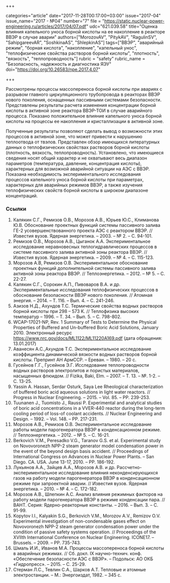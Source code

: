+++

categories="article"
date="2017-11-28T00:17:00+03:00"
issue="2017-04"
issue_name="2017 - №04"
number="7"
file = "https://static.nuclear-power-engineering.ru/articles/2017/04/07.pdf"
udc="621.039.58"
title="Оценка влияния капельного уноса борной кислоты на ее накопление в реакторе ВВЭР в случае аварии"
authors=["MorozovAV", "PitykAV", "RagulinSV", "SahipgareevAR", "SoshkinaAS", "ShlepkinAS"]
tags=["ВВЭР", "аварийный режим", "борная кислота", "накопление", "капельный унос", "теплофизические свойства растворов борной кислоты", "плотность", "вязкость", "теплопроводность"]
rubric = "safety"
rubric_name = "Безопасность, надежность и диагностика ЯЭУ"
doi="https://doi.org/10.26583/npe.2017.4.07"

+++

Рассмотрены процессы массопереноса борной кислоты при авариях с разрывом главного циркуляционного трубопровода в реакторах ВВЭР нового поколения, оснащенных пассивными системами безопасности. Представлены результаты расчета изменения концентрации борной кислоты в активной зоне реактора ВВЭР-ТОИ в случае аварийного процесса. Показано положительное влияние капельного уноса борной кислоты на процессы ее накопления и кристаллизации в активной зоне.

Полученные результаты позволяют сделать вывод о возможности этих процессов в активной зоне, что может привести к нарушению теплоотвода от твэлов. Представлен обзор имеющихся литературных данных о теплофизических свойствах растворов борной кислоты (плотность, вязкость, теплопроводность). Установлено, что имеющиеся сведения носят общий характер и не охватывают весь диапазон параметров (температура, давление, концентрация кислоты), характерных для возможной аварийной ситуации на АЭС с ВВЭР. Показана необходимость экспериментального исследования процессов капельного уноса борной кислоты при параметрах, характерных для аварийных режимов ВВЭР, а также изучения теплофизических свойств борной кислоты в широком диапазоне концентраций.

### Ссылки

1. Калякин С.Г., Ремизов О.В., Морозов А.В., Юрьев Ю.С., Климанова Ю.В. Обоснование проектных функций системы пассивного залива ГЕ-2 усовершенствованного проекта АЭС с реактором ВВЭР. // Известия вузов. Ядерная энергетика. – 2003. – № 2. – С. 94-101.
2. Ремизов О.В., Морозов А.В., Цыганок А.А. Экспериментальное исследование неравновесных теплогидравлических процессов в системе пассивного залива активной зоны реактора ВВЭР. // Известия вузов. Ядерная энергетика. – 2009. – № 4. – С. 115-123.
3. Морозов А.В, Ремизов О.В. Экспериментальное обоснование проектных функций дополнительной системы пассивного залива активной зоны реактора ВВЭР. // Теплоэнергетика. – 2012. – № 5. – С. 22-27.
4. Калякин С.Г., Сорокин А.П., Пивоваров В.А. и др. Экспериментальные исследования теплофизических процессов в обоснование безопасности ВВЭР нового поколения. // Атомная энергия. – 2014. – Т. 116. – Вып. 4. – С. 241-246.
5. Азизов Н.Д., Ахундов Т.С. Термические свойства водных растворов борной кислоты при 298 – 573 K. // Теплофизика высоких температур – 1996. – Т. 34. – Вып. 5. – С. 798-802.
6. WCAP-17021-NP, Rev. 1 Summary of Tests to Determine the Physical Properties of Buffered and Un-buffered Boric Acid Solutions, January 2010. Электронный ресурс https://www.nrc.gov/docs/ML1122/ML11220A169.pdf (дата обращения: 13.01.2017)
7. Аванесян А.С.,Ахундов Т.С. Экспериментальное исследование коэффициента динамической вязкости водных растворов борной кислоты. Препринт АН АрмССР. – Ереван. – 1980. – 20 с.
8. Гусейнов Г.Г., Гусейнов Э.Г. Исследование теплопроводности водных растворов электролитов и пористых материалов, насыщенных флюидом. // Fizika, Baki, Elm. – 2007. – Т. 13. – №. 1-2. – С. 13-25.
9. Yassin A. Hassan, Serdar Osturk, Saya Lee Rheological characterization of buffered boric acid aqueous solutions in light water reactors. // Progress in Nuclear Engineering. – 2015. – Vol. 85. – РP. 239-253.
10. Tuunanen J., Tuomisto J., Raussi P. Experimental and analytical studies of boric acid concentrations in a VVER-440 reactor during the long-term cooling period of loss-of coolant accidents. // Nuclear Engineering and Design. – 1992. – Vol. 148. – PР. 217-231.
11. Морозов А.В., Ремизов О.В. Экспериментальное исследование работы модели парогенератора ВВЭР в конденсационном режиме. // Теплоэнергетика. – 2012. – № 5. – С. 16-21.
12. Berkovich V.M., Peresadko V.G., Taranov G.S. et al. Experimental study on Novovoronezh NPP-2 steam generator model condensation power in the event of the beyond design basis accident. // Proceedings of International Congress on Advances in Nuclear Power Plants. – San Diego. CA. USA. June 13-17, 2010. – PР. 186-192.
13. Лукьянов А.А., Зайцев А.А., Морозов А.В. и др. Рассчетно-экспериментальное исследование влияния неконденсирующихся газов на работу модели парогенератора ВВЭР в конденсационном режиме при запроектной аварии. // Известия вузов. Ядерная энергетика. – 2010. – № 4. – С. 172-182.
14. Морозов А.В., Шлепкин А.С. Анализ влияния режимных факторов на работу модели парогенератора ВВЭР в режиме конденсации пара. // ВАНТ. Cерия: Ядерно-реакторные константы. – 2016. – Вып. 3. – С. 91-99.
15. Kopytov I.I., Kalyakin S.G., Berkovich V.M., Morozov A.V., Remizov O.V. Experimental investigation of non-condensable gases effect on Novovoronezh NPP-2 steam generator condensation power under the condition of passive safety systems operation. // Proceedings of the XVIIth International Conference on Nuclear Engineering. ICONE17. – Brussels. – 2009. – PР. 735-743.
16. Шмаль И.И., Иванов М.А. Процессы массопереноса борной кислоты в аварийных режимах. // Сб. докл. IX научно-технич. конф. «Обеспечение безопасности АЭС с ВВЭР». – Подольск: АО ОКБ «Гидропресс». – 2015. – C. 25-29.
17. Стерман Л.С., Тевлин С.А., Шарков А.Т. Тепловые и атомные электростанции. – М.: Энергоиздат, 1982. – 345 с.